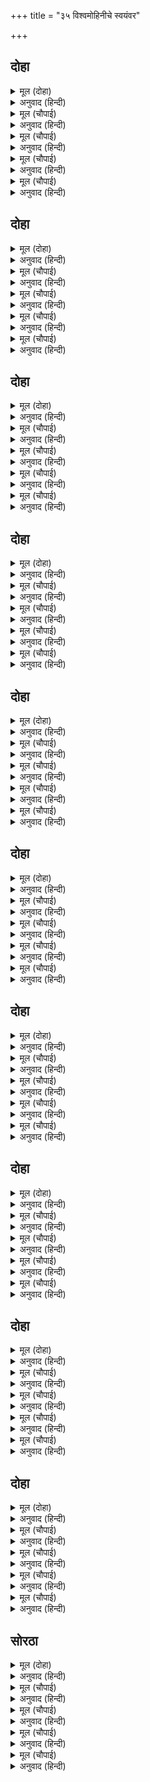 +++
title = "३५ विश्वमोहिनीचे स्वयंवर"

+++


## दोहा


<details><summary>मूल (दोहा)</summary>

आनि देखाई नारदहि भूपति राजकुमारि।  
कहहु नाथ गुन दोष सब एहि के हृदयँ बिचारि॥ १३०॥
</details>

<details><summary>अनुवाद (हिन्दी)</summary>

नंतर राजाने राजकुमारीला आणून नारदांना दाखविले. (आणि विचारले) ‘हे नाथ, तुम्ही विचार करून हिचे सर्व गुण-दोष सांगा.’॥ १३०॥
</details>

<details><summary>मूल (चौपाई)</summary>

देखि रूप मुनि बिरति बिसारी।  
बड़ी बार लगि रहे निहारी॥  
लच्छन तासु बिलोकि भुलाने।  
हृदयँ हरष नहिं प्रगट बखाने॥
</details>

<details><summary>अनुवाद (हिन्दी)</summary>

तिचे रूप पाहून नारद मुनी वैराग्य विसरून गेले आणि बराच वेळ तिच्याकडे बघतच राहिले. तिची लक्षणे पाहून मुनी स्वतःला विसरून गेले आणि मनात हर्षित झाले. परंतु प्रकटपणे त्यांनी लक्षणे सांगितली नाहीत.॥ १॥
</details>

<details><summary>मूल (चौपाई)</summary>

जो एहि बरइ अमर सोइ होई।  
समरभूमि तेहि जीत न कोई॥  
सेवहिं सकल चराचर ताही।  
बरइ सीलनिधि कन्या जाही॥
</details>

<details><summary>अनुवाद (हिन्दी)</summary>

(त्या लक्षणांचा विचार करून ते मनात म्हणाले-) जो हिच्याशी विवाह करील, तो अमर होईल आणि रणभूमीमध्ये त्याला कोणी जिंकू शकणार नाही. ही शीलनिधीची कन्या ज्याला वरील, सर्व चराचर त्याची सेवा करील.॥ २॥
</details>

<details><summary>मूल (चौपाई)</summary>

लच्छन सब बिचारि उर राखे।  
कछुक बनाइ भूप सन भाषे॥  
सुता सुलच्छन कहि नृप पाहीं।  
नारद चले सोच मन माहीं॥
</details>

<details><summary>अनुवाद (हिन्दी)</summary>

ती सर्व लक्षणे मुनींनी मनात ठेवली आणि राजाला त्यांनी आपल्या मनाने काही लक्षणे सांगितली. राजाला मुलीची सुलक्षणे सांगून नारद निघून गेले. परंतु त्यांच्या मनात असे आले की,॥ ३॥
</details>

<details><summary>मूल (चौपाई)</summary>

करौं जाइ सोइ जतन बिचारी।  
जेहि प्रकार मोहि बरै कुमारी॥  
जप तप कछु न होइ तेहि काला।  
हे बिधि मिलइ कवन बिधि बाला॥
</details>

<details><summary>अनुवाद (हिन्दी)</summary>

आता जाऊन आपण असा उपाय करावा की, ही कन्या मलाच मिळेल. यावेळी जप तप करून काही होणार नाही. हे विधात्या, ही कन्या मला कशी बरे मिळेल?॥ ४॥
</details>

## दोहा


<details><summary>मूल (दोहा)</summary>

एहि अवसर चाहिअ परम सोभा रूप बिसाल।  
जो बिलोकि रीझै कुअँरि तब मेलै जयमाल॥ १३१॥
</details>

<details><summary>अनुवाद (हिन्दी)</summary>

या वेळी मला खूप लावण्य आणि अत्यंत सुंदर रूप हवे. ते पाहून राजकुमारी माझ्यावर भाळून जाईल आणि वरमाला मला घालील.॥ १३१॥
</details>

<details><summary>मूल (चौपाई)</summary>

हरि सन मागौं सुंदरताई।  
होइहि जात गहरु अति भाई॥  
मोरें हित हरि सम नहिं कोऊ।  
एहि अवसर सहाय सोइ होऊ॥
</details>

<details><summary>अनुवाद (हिन्दी)</summary>

(आता असे करावे.) भगवंतांकडे सौंदर्य मागावे. परंतु त्यांच्याकडे जाण्यास फार वेळ होईल. परंतु श्रीहरींच्याशिवाय माझा हितचिंतक कोणी नाही, म्हणून या वेळी तेच मला साह्य करोत म्हणजे झाले.॥ १॥
</details>

<details><summary>मूल (चौपाई)</summary>

बहुबिधि बिनय कीन्हि तेहि काला।  
प्रगटेउ प्रभु कौतुकी कृपाला॥  
प्रभु बिलोकि मुनि नयन जुड़ाने।  
होइहि काजु हिएँ हरषाने॥
</details>

<details><summary>अनुवाद (हिन्दी)</summary>

त्यावेळी नारदांनी भगवंतांना पुष्कळ प्रार्थना केली, तेव्हा लीलामय कृपाळू प्रभू तेथे प्रगट झाले. स्वामींना पाहाताच नारदांचे नेत्र प्रफुल्लित झाले आणि ते मनात आनंदित होऊन म्हणाले की, आता काम झालेच.॥ २॥
</details>

<details><summary>मूल (चौपाई)</summary>

अति आरति कहि कथा सुनाई।  
करहु कृपा करि होहु सहाई॥  
आपन रूप देहु प्रभु मोही।  
आन भाँति नहिं पावौं ओही॥
</details>

<details><summary>अनुवाद (हिन्दी)</summary>

नारदांनी काकुळतीला येऊन सर्व कथा सांगितली (आणि प्रार्थना केली की,) कृपा करा आणि मला मदत करा. हे प्रभो, तुम्ही मला आपले रूप द्या. याखेरीज दुसऱ्या कशामुळेही मी त्या राजकन्येस मिळवू (प्राप्त करू) शकणार नाही.॥ ३॥
</details>

<details><summary>मूल (चौपाई)</summary>

जेहि बिधि नाथ होइ हित मोरा।  
करहु सो बेगि दास मैं तोरा॥  
निज माया बल देखि बिसाला।  
हियँ हँसि बोले दीनदयाला॥
</details>

<details><summary>अनुवाद (हिन्दी)</summary>

हे नाथ, माझे कल्याण होईल, असे लवकर करा. मी तुमचा दास आहे.’ आपल्या मायेचे प्रचंड बळ पाहून दीनदयाळू भगवंत मनात हसत म्हणाले,॥ ४॥
</details>

## दोहा


<details><summary>मूल (दोहा)</summary>

जेहि बिधि होइहि परम हित नारद सुनहु तुम्हार।  
सोइ हम करब न आन कछु बचन न मृषा हमार॥ १३२॥
</details>

<details><summary>अनुवाद (हिन्दी)</summary>

‘हे नारद, ज्यामुळे तुमचे परम हित होईल, तेच आम्ही करू. दुसरे काही नाही. आमचे वचन असत्य ठरत नसते.॥ १३२॥
</details>

<details><summary>मूल (चौपाई)</summary>

कुपथ माग रुज ब्याकुल रोगी।  
बैद न देइ सुनहु मुनि जोगी॥  
एहि बिधि हित तुम्हार मैं ठयऊ।  
कहि अस अंतरहित प्रभु भयऊ॥
</details>

<details><summary>अनुवाद (हिन्दी)</summary>

हे योगी मुनी, ऐका. रोगाने व्याकूळ झालेल्या रोग्याने कुपथ्य मागितले, तरी वैद्य ते देत नाही. तशा प्रकारे मीही तुमचे कल्याण करण्याचा निश्चय केलेला आहे.’ असे म्हणून भगवंत अंतर्धान पावले.॥ १॥
</details>

<details><summary>मूल (चौपाई)</summary>

माया बिबस भए मुनि मूढ़ा।  
समुझी नहिं हरि गिरा निगूढ़ा॥  
गवने तुरत तहाँ रिषिराई।  
जहाँ स्वयंबर भूमि बनाई॥
</details>

<details><summary>अनुवाद (हिन्दी)</summary>

(भगवंतांच्या) मायेच्या अधीन झालेले मुनी इतके बुद्धिहीन झाले होते की, ते भगवंतांची रहस्यमय वाणी समजू शकले नाहीत. ऋषिराज नारद स्वयंवरासाठी बनविलेल्या मंडपाकडे गेले.॥ २॥
</details>

<details><summary>मूल (चौपाई)</summary>

निज निज आसन बैठे राजा।  
बहु बनाव करि सहित समाजा॥  
मुनि मन हरष रूप अति मोरें।  
मोहि तजि आनहि बरिहि न भोरें॥
</details>

<details><summary>अनुवाद (हिन्दी)</summary>

राजे मोठे नटून-थटून आपल्या परिवारासह आपापल्या आसनावर बसले होते. नारद मुनी मनातून आनंदित होते की, माझे रूप फार सुंदर आहे. राजकन्या मला सोडून दुसऱ्या कुणालाही वरणार नाही.॥ ३॥
</details>

<details><summary>मूल (चौपाई)</summary>

मुनि हित कारन कृपानिधाना।  
दीन्ह कुरूप न जाइ बखाना॥  
सो चरित्र लखि काहुँ न पावा।  
नारद जानि सबहिं सिर नावा॥
</details>

<details><summary>अनुवाद (हिन्दी)</summary>

कृपानिधान भगवंतांनी मुनींच्या कल्याणासाठी त्यांना इतके कुरूप बनविले होते की, सांगायची सोय नाही. परंतु भगवंतांची ही लीला कुणाला कळू शकली नाही. त्यांना नारद समजूनच सर्वांनी प्रणाम केला.॥ ४॥
</details>

## दोहा


<details><summary>मूल (दोहा)</summary>

रहे तहाँ दुइ रुद्र गन ते जानहिं सब भेउ।  
बिप्रबेष देखत फिरहिं परम कौतुकी तेउ॥ १३३॥
</details>

<details><summary>अनुवाद (हिन्दी)</summary>

तेथे शिवांचे दोन गण होते. त्यांना सर्व रहस्य समजले होते. ते ब्राह्मणांचा वेष धारण करून सर्व लीला पाहात फिरत होते. तेही मोठे थट्टेखोर होते.॥ १३३॥
</details>

<details><summary>मूल (चौपाई)</summary>

जेहिं समाज बैठे मुनि जाई।  
हृदयँ रूप अहमिति अधिकाई॥  
तहँ बैठे महेस गन दोऊ।  
बिप्रबेष गति लखइ न कोऊ॥
</details>

<details><summary>अनुवाद (हिन्दी)</summary>

नारद आपल्या मनात रूपाचा मोठा अभिमान बाळगून ज्या समुदायात बसले होते, तेथेच ते दोन्ही गणही बसले होते. ब्राह्मणवेषात असल्यामुळे त्यांचे हे कपट कुणाच्याही लक्षात आले नाही.॥ १॥
</details>

<details><summary>मूल (चौपाई)</summary>

करहिं कूटि नारदहि सुनाई।  
नीकि दीन्हि हरि सुंदरताई॥  
रीझिहि राजकुअँरि छबि देखी।  
इन्हहि बरिहि हरि जानि बिसेषी॥
</details>

<details><summary>अनुवाद (हिन्दी)</summary>

ते नारदांना ऐकू जाईल, अशा तऱ्हेने नारदांची टर उडवू लागले, ‘‘भगवंतांनी यांना काय सौंदर्य बहाल केले आहे. यांची शोभा पाहून राजकुमारी भाळून जाईल आणि ‘हरी’ (वानर) समजून यांनाच वरेल’॥ २॥
</details>

<details><summary>मूल (चौपाई)</summary>

मुनिहि मोह मन हाथ पराएँ।  
हँसहिं संभु गन अति सचु पाएँ॥  
जदपि सुनहिं मुनि अटपटि बानी।  
समुझि न परइ बुद्धि भ्रम सानी॥
</details>

<details><summary>अनुवाद (हिन्दी)</summary>

नारदांना मोह झाला होता, कारण त्यांचे मन मायेच्या अधीन झाले होते. शिवांचे गण ते पाहून मोठॺा आनंदाने हसत होते. त्यांची टवाळी मुनी ऐकत होते, परंतु बुद्धी भ्रमात पडल्यामुळे ती त्यांना समजत नव्हती. (त्या गोष्टी त्यांना स्वतःच्या प्रशंसेच्या वाटत होत्या.)॥ ३॥
</details>

<details><summary>मूल (चौपाई)</summary>

काहुँ न लखा सो चरित बिसेषा।  
सो सरूप नृपकन्याँ देखा॥  
मर्कट बदन भयंकर देही।  
देखत हृदयँ क्रोध भा तेही॥
</details>

<details><summary>अनुवाद (हिन्दी)</summary>

ही बाब इतर कुणालाही समजली नाही. फक्त राजकन्येने नारदांचे ते रूप पाहिले. त्यांचे तोंड माकडासारखे होते आणि ते भयंकर शरीर पाहताच राजकन्येला राग आला.॥ ४॥
</details>

## दोहा


<details><summary>मूल (दोहा)</summary>

सखीं संग लै कुअँरि तब चलि जनु राजमराल।  
देखत फिरइ महीप सब कर सरोज जयमाल॥ १३४॥
</details>

<details><summary>अनुवाद (हिन्दी)</summary>

मग राजकुमारी सख्यांबरोबर जणू राजहंसीसारखी चालत निघाली. ती आपल्या कर-कमलांमध्ये जयमाला घेऊन सर्व राजे लोकांना पाहत फिरू लागली.॥ १३४॥
</details>

<details><summary>मूल (चौपाई)</summary>

जेहि दिसि बैठे नारद फूली।  
सो दिसि तेहिं न बिलोकी भूली॥  
पुनि पुनि मुनिउकसहिं अकुलाहीं।  
देखि दसा हर गन मुसुकाहीं॥
</details>

<details><summary>अनुवाद (हिन्दी)</summary>

जिकडे नारद (रूपाच्या घमेंडीमध्ये) फुगून बसले होते, तिकडे तिने चुकूनही बघितले नाही. नारदमुनी वारंवार मान उंचावून बघत होते आणि चरफडत होते. त्यांची ती दशा पाहून शिवगण हसत होते.॥ १॥
</details>

<details><summary>मूल (चौपाई)</summary>

धरि नृपतनु तहँ गयउ कृपाला।  
कुअँरि हरषि मेलेउ जयमाला॥  
दुलहिनि लै गे लच्छिनिवासा।  
नृपसमाज सब भयउ निरासा॥
</details>

<details><summary>अनुवाद (हिन्दी)</summary>

कृपाळू भगवंतही राजाचे शरीर धारण करून तेथे जाऊन पोहोचले. राजकुमारीने आनंदित होऊन त्यांच्या गळॺात जयमाला घातली. लक्ष्मीनिवास भगवंत नवरीला घेऊन गेले. सर्व राजे मंडळी निराश झाली.॥ २॥
</details>

<details><summary>मूल (चौपाई)</summary>

मुनि अति बिकल मोहँ मति नाठी।  
मनि गिरि गई छूटि जनु गाँठी॥  
तब हर गन बोले मुसुकाई।  
निज मुख मुकुर बिलोकहु जाई॥
</details>

<details><summary>अनुवाद (हिन्दी)</summary>

मोहामुळे नारद मुनींची बुद्धी नष्ट झाली होती. त्यामुळे ते (राजकुमारी गेल्याचे पाहून) खट्टू झाले, जणू गाठीतील रत्न हरवले होते. तेव्हा शिवांचे गण हसून म्हणाले की, ‘जाऊन आरशात आपले तोंड तर बघा.’॥ ३॥
</details>

<details><summary>मूल (चौपाई)</summary>

अस कहि दोउ भागे भयँ भारी।  
बदन दीख मुनि बारि निहारी॥  
बेषु बिलोकि क्रोध अति बाढ़ा।  
तिन्हहि सराप दीन्ह अति गाढ़ा॥
</details>

<details><summary>अनुवाद (हिन्दी)</summary>

असे म्हणून ते दोघे घाबरून पळून गेले. मुनींनी पाण्यामध्ये डोकावून आपले तोंड पाहिले. आपले रूप पाहून त्यांना फार राग आला. त्यांनी शिवांच्या त्या गणांना कठोर शाप दिला.॥ ४॥
</details>

## दोहा


<details><summary>मूल (दोहा)</summary>

होहु निसाचर जाइ तुम्ह कपटी पापी दोउ।  
हँसेहु हमहि सो लेहु फल बहुरि हँसेहु मुनि कोउ॥ १३५॥
</details>

<details><summary>अनुवाद (हिन्दी)</summary>

‘तुम्ही दोघे कपटी आणि पापी राक्षस व्हाल. तुम्ही माझे हसू केले, त्याचे फळ भोगा. यापुढे कोणा मुनीची फजिती कराल?’॥ १३५॥
</details>

<details><summary>मूल (चौपाई)</summary>

पुनि जल दीख रूप निज पावा।  
तदपि हृदयँ संतोष न आवा॥  
फरकत अधर कोप मन माहीं।  
सपदि चले कमलापति पाहीं॥
</details>

<details><summary>अनुवाद (हिन्दी)</summary>

मुनींनी पुन्हा पाण्यात पाहिले, तर त्यांना आपले (खरे) रूप प्राप्त झाले. तरीही त्यांचे समाधान झाले नाही. त्यांचे ओठ फडफडत होते, मनात राग भरला होता. त्वरित ते भगवान कमलापतींच्याकडे गेले.॥ १॥
</details>

<details><summary>मूल (चौपाई)</summary>

देहउँ श्राप कि मरिहउँ जाई।  
जगत मोरि उपहास कराई॥  
बीचहिं पंथ मिले दनुजारी।  
संग रमा सोइ राजकुमारी॥
</details>

<details><summary>अनुवाद (हिन्दी)</summary>

(मनात विचार चालला होता की,) ‘जाऊन आता शाप तरी द्यावा किंवा प्राण तरी द्यावा. त्यांनी जगात माझे हसू केले.’ त्यांना दैत्यांचे शत्रू भगवान श्रीहरी वाटेतच भेटले. त्यांच्या सोबत लक्ष्मी आणि तीच राजकुमारी होती.॥ २॥
</details>

<details><summary>मूल (चौपाई)</summary>

बोले मधुर बचन सुरसाईं।  
मुनि कहँ चले बिकल की नाईं॥  
सुनत बचन उपजा अति क्रोधा।  
माया बस न रहा मन बोधा॥
</details>

<details><summary>अनुवाद (हिन्दी)</summary>

देवांचे स्वामी भगवंतांनी गोड वाणीने विचारले, ‘हे मुनी, व्याकूळ झाल्यासारखे कुठे निघालात?’ हे शब्द ऐकताच नारदांना फार राग आला. मायेच्या अधीन झाल्यामुळे मनाला विवेकाचा विसर पडला.॥ ३॥
</details>

<details><summary>मूल (चौपाई)</summary>

पर संपदा सकहु नहिं देखी।  
तुम्हरें इरिषा कपट बिसेषी॥  
मथत सिंधु रुद्रहि बौरायहु।  
सुरन्ह प्रेरि बिष पान करायहु॥
</details>

<details><summary>अनुवाद (हिन्दी)</summary>

(मुनी म्हणाले,) ‘तुम्हांला दुसऱ्याचे बरे झालेले पाहवत नाही. तुमच्यामध्ये ईर्ष्या आणि कपट आहे. समुद्रमंथन करताना तुम्ही शिवांना बावळट बनविले आणि देवांना प्रेरित करून त्यांना विष-प्राशन करायला लावले.॥ ४॥
</details>

## दोहा


<details><summary>मूल (दोहा)</summary>

असुर सुरा बिष संकरहि आपु रमा मनि चारु।  
स्वारथ साधक कुटिल तुम्ह सदा कपट ब्यवहारु॥ १३६॥
</details>

<details><summary>अनुवाद (हिन्दी)</summary>

असुरांना मदिरा आणि शिवांना विष देऊन तुम्ही स्वतः मात्र लक्ष्मी आणि सुंदर कौस्तुभ मणी घेतलात. तुम्ही धोकेबाज आणि स्वार्थी आहात. नेहमी कपट व्यवहार करता.॥ १३६॥
</details>

<details><summary>मूल (चौपाई)</summary>

परम स्वतंत्र न सिर पर कोई।  
भावइ मनहि करहु तुम्ह सोई॥  
भलेहि मंद मंदेहि भल करहू।  
बिसमय हरष न हियँ कछु धरहू॥
</details>

<details><summary>अनुवाद (हिन्दी)</summary>

तुम्ही पूर्ण स्वतंत्र आहात. तुमच्यावर अंकुश ठेवणारा कोणी नाही, म्हणून मनाला येईल तसे करता. चांगल्याला वाईट आणि वाईटाला चांगले करता. मनात हर्ष-विषाद काहीही आणत नाही.॥ १॥
</details>

<details><summary>मूल (चौपाई)</summary>

डहकि डहकि परिचेहु सब काहू।  
अति असंक मन सदा उछाहू॥  
करम सुभासुभ तुम्हहि न बाधा।  
अब लगि तुम्हहि न काहूँ साधा॥
</details>

<details><summary>अनुवाद (हिन्दी)</summary>

सर्वांना ठकवून ठकवून सोकावला आहात आणि फार बेफिकीर झाला आहात. म्हणून (ठकविण्याच्या बाबतीत) तुमच्या मनात नेहमी उत्साह असतो. शुभ-अशुभ कर्मांची तुम्हांला बाधा नसते. आजपर्यंत तुम्हांला कुणी सरळ केलेले नाही.॥ २॥
</details>

<details><summary>मूल (चौपाई)</summary>

भले भवन अब बायन दीन्हा।  
पावहुगे फल आपन कीन्हा॥  
बंचेहु मोहि जवनि धरि देहा।  
सोइ तनु धरहु श्राप मम एहा॥
</details>

<details><summary>अनुवाद (हिन्दी)</summary>

या वेळी तुम्ही चांगल्या घरी वाण दिले आहे. (माझ्यासारख्या भारी व्यक्तीला डिवचले आहे.) म्हणून स्वतःच्या कर्माचे फळ नक्की मिळेल. जे राजाचे शरीर धारण करून तुम्ही मला ठकविले आहे, तेच शरीर तुम्ही धारण कराल, हा माझा शाप आहे.॥ ३॥
</details>

<details><summary>मूल (चौपाई)</summary>

कपि आकृति तुम्ह कीन्हि हमारी।  
करिहहिं कीस सहाय तुम्हारी॥  
मम अपकार कीन्ह तुम्ह भारी।  
नारि बिरहँ तुम्ह होब दुखारी॥
</details>

<details><summary>अनुवाद (हिन्दी)</summary>

तुम्ही माझे रूप माकडासारखे बनविले होते, म्हणून माकडेच तुम्हांला मदत करतील. (मला ज्या स्त्रीची इच्छा होती, तिच्याशी माझा वियोग करून) तुम्ही माझे मोठे अहित केले आहे. म्हणून तुम्हीसुद्धा स्त्रीच्या वियोगाने दुःखी व्हाल.॥ ४॥
</details>

## दोहा


<details><summary>मूल (दोहा)</summary>

श्राप सीस धरि हरषि हियँ प्रभु बहु बिनती कीन्हि।  
निज माया कै प्रबलता करषि कृपानिधि लीन्हि॥ १३७॥
</details>

<details><summary>अनुवाद (हिन्दी)</summary>

प्रभूंनी तो शाप मोठॺा आनंदाने शिरोधार्य मानून नारदांचे सांत्वन केले आणि कृपानिधान भगवंतांनी आपली प्रबळ माया काढून घेतली.॥ १३७॥
</details>

<details><summary>मूल (चौपाई)</summary>

जब हरि माया दूरि निवारी।  
नहिं तहँ रमा न राजकुमारी॥  
तब मुनि अति सभीत हरि चरना।  
गहे पाहि प्रनतारति हरना॥
</details>

<details><summary>अनुवाद (हिन्दी)</summary>

जेव्हा भगवंतांनी आपली माया दूर सारली, तेव्हा तेथे लक्ष्मी राहिली नाहीआणि राजकुमारीही राहिली नाही. तेव्हा मुनींनी अत्यंत घाबरून श्रीहरींचे चरण धरले आणि म्हटले, ‘हे शरणागतांची दुःखे हरण करणारे प्रभो, माझे रक्षण करा.॥ १॥
</details>

<details><summary>मूल (चौपाई)</summary>

मृषा होउ मम श्राप कृपाला।  
मम इच्छा कह दीनदयाला॥  
मैं दुर्बचन कहे बहुतेरे।  
कह मुनि पाप मिटिहिं किमि मेरे॥
</details>

<details><summary>अनुवाद (हिन्दी)</summary>

हे कृपाळू, माझा शाप खोटा ठरू दे.’ तेव्हा दीनांवर दया करणारे भगवंत म्हणाले, ‘हे सर्व माझ्या इच्छेने घडले आहे.’ तेव्हा नारद म्हणाले, ‘मी तुम्हांला अत्यंत वाईट वकटे बोललो. माझे पाप कसे नाहीसे होईल?’॥ २॥
</details>

<details><summary>मूल (चौपाई)</summary>

जपहु जाइ संकर सत नामा।  
होइहि हृदयँ तुरत बिश्रामा॥  
कोउ नहिं सिव समान प्रिय मोरें।  
असि परतीति तजहु जनि भोरें॥
</details>

<details><summary>अनुवाद (हिन्दी)</summary>

(भगवंतांनी म्हटले,) ‘जाऊन शंकरांच्या शतनाम स्तोत्राचा जप करा, त्यामुळे मनाला शांतता लाभेल. शिवांसारखा दुसरा कोणीही मला प्रिय नाही, याची खात्री बाळगा.॥ ३॥
</details>

<details><summary>मूल (चौपाई)</summary>

जेहि पर कृपा न करहिं पुरारी।  
सो न पाव मुनि भगति हमारी॥  
अस उर धरि महि बिचरहु जाई।  
अब न तुम्हहि माया निअराई॥
</details>

<details><summary>अनुवाद (हिन्दी)</summary>

हे मुनी, शिव ज्याच्यावर कृपा करीत नाहीत, त्याला माझी भक्ती प्राप्त होत नाही. मनात असा दृढ विश्वास बाळगून पृथ्वीवर जाऊन भ्रमण करा. आता माझी माया तुमच्याजवळ फिरकणार नाही.’॥ ४॥
</details>

## दोहा


<details><summary>मूल (दोहा)</summary>

बहुबिधि मुनिहि प्रबोधि प्रभु तब भए अंतरधान।  
सत्यलोक नारद चले करत राम गुन गान॥ १३८॥
</details>

<details><summary>अनुवाद (हिन्दी)</summary>

अशा रीतीने पुष्कळ प्रकारे मुनींना समजावून सांगून प्रभू अंतर्धान पावले आणि नारद श्रीरामचंद्रांचे गुण-गान करीत सत्यलोकी निघाले.॥ १३८॥
</details>

<details><summary>मूल (चौपाई)</summary>

हर गन मुनिहि जात पथ देखी।  
बिगत मोह मन हरष बिसेषी॥  
अति सभीत नारद पहिं आए।  
गहि पद आरत बचन सुनाए॥
</details>

<details><summary>अनुवाद (हिन्दी)</summary>

शिवांच्या (त्या दोन्ही) गणांनी मुनींना जेव्हा मोहरहित व प्रसन्न मनाने वाटेने जाताना पाहिले, तेव्हा ते अत्यंत घाबरून नारदांच्याजवळ आले आणि त्यांचे चरण धरून दीनपणे म्हणाले,॥ १॥
</details>

<details><summary>मूल (चौपाई)</summary>

हर गन हम न बिप्र मुनिराया।  
बड़ अपराध कीन्ह फल पाया॥  
श्राप अनुग्रह करहु कृपाला।  
बोले नारद दीनदयाला॥
</details>

<details><summary>अनुवाद (हिन्दी)</summary>

‘हे मुनिराज, आम्ही ब्राह्मण नसून शिवांचे गण आहोत. आम्ही मोठा अपराध केला, त्याचे फळ आम्हांला मिळाले. हे कृपाळू, आता शाप दूर करण्याची कृपा करा.’ दीनांच्यावर दया करणारे नारद म्हणाले,॥ २॥
</details>

<details><summary>मूल (चौपाई)</summary>

निसिचर जाइ होहु तुम्ह दोऊ।  
बैभव बिपुल तेज बल होऊ॥  
भुजबल बिस्व जितब तुम्ह जहिआ।  
धरिहहिं बिष्नु मनुज तनु तहिआ॥
</details>

<details><summary>अनुवाद (हिन्दी)</summary>

‘तुम्ही दोघेजण राक्षस बना, तुम्हांला महान ऐश्वर्य, तेज आणि बल मिळो. तुम्ही आपल्या बाहुबलाने जेव्हा संपूर्ण जग जिंकून घ्याल, तेव्हा भगवान विष्णू मनुष्य-शरीर धारण करतील.॥ ३॥
</details>

<details><summary>मूल (चौपाई)</summary>

समर मरन हरि हाथ तुम्हारा।  
होइहहु मुकुत न पुनि संसारा॥  
चले जुगल मुनि पद सिर नाई।  
भए निसाचर कालहि पाई॥
</details>

<details><summary>अनुवाद (हिन्दी)</summary>

युद्धामध्ये श्रीहरींच्या हातून तुमचा मृत्यू होईल, त्यामुळे तुम्ही मुक्त व्हाल आणि पुन्हा संसारात जन्म घेणार नाही.’ ते दोघे मुनींच्या चरणी नमन करून निघाले आणि पुढे योग्य वेळी राक्षस झाले.॥ ४॥
</details>

## दोहा


<details><summary>मूल (दोहा)</summary>

एक कलप एहि हेतु प्रभु लीन्ह मनुज अवतार।  
सुर रंजन सज्जन सुखद हरि भंजन भुबि भार॥ १३९॥
</details>

<details><summary>अनुवाद (हिन्दी)</summary>

देवांना प्रसन्न करणाऱ्या, सज्जनांना सुख देणाऱ्या आणि पृथ्वीचा भार हरण करणाऱ्या भगवंतांनी एका कल्पामध्ये त्यासाठीच मनुष्य-अवतार धारण केला होता.॥ १३९॥
</details>

<details><summary>मूल (चौपाई)</summary>

एहि बिधि जनम करम हरि केरे।  
सुंदर सुखद बिचित्र घनेरे॥  
कलप कलप प्रति प्रभु अवतरहीं।  
चारु चरित नानाबिधि करहीं॥
</details>

<details><summary>अनुवाद (हिन्दी)</summary>

अशाप्रकारे भगवंतांचे अनेक सुंदर, सुखदायक आणि अलौकिक जन्म आणि कर्मे आहेत. प्रत्येक कल्पामध्ये जेव्हा जेव्हा भगवान अवतार घेतात आणि नाना प्रकारच्या सुंदर लीला करतात,॥ १॥
</details>

<details><summary>मूल (चौपाई)</summary>

तब तब कथा मुनीसन्ह गाई।  
परम पुनीत प्रबंध बनाई॥  
बिबिध प्रसंग अनूप बखाने।  
करहिं न सुनि आचरजु सयाने॥
</details>

<details><summary>अनुवाद (हिन्दी)</summary>

तेव्हा तेव्हा मुनीश्वरांनी परम पवित्र काव्यरचना करून त्यांच्या कथेंचे गायन केलेले आहे आणि वेगवेगळॺा अनुपम प्रसंगांचे वर्णन केलेले आहे. ते ऐकल्यावर विचारी लोक आश्चर्य करीत नाहीत.॥ २॥
</details>

<details><summary>मूल (चौपाई)</summary>

हरि अनंत हरिकथा अनंता।  
कहहिं सुनहिं बहुबिधि सब संता॥  
रामचंद्र के चरित सुहाए।  
कलप कोटि लगि जाहिं न गाए॥
</details>

<details><summary>अनुवाद (हिन्दी)</summary>

श्रीहरि अनंत आहेत, त्यांच्या कथाही अनंत आहेत. सर्व संत त्या नाना प्रकारे सांगतात व ऐकतात. श्रीरामांचे सुंदर चरित्र कोटॺवधी कल्पांमध्येही गाता येत नाही.॥ ३॥
</details>

<details><summary>मूल (चौपाई)</summary>

यह प्रसंग मैं कहा भवानी।  
हरिमायाँ मोहहिं मुनि ग्यानी॥  
प्रभु कौतुकी प्रनत हितकारी।  
सेवत सुलभ सकल दुखहारी॥
</details>

<details><summary>अनुवाद (हिन्दी)</summary>

(शिव म्हणतात) ‘हे पार्वती, मी हा प्रसंग एवढॺासाठी सांगितला की, ज्ञानी मुनीसुद्धा भगवंतांच्या मायेमुळे मोहित होतात. प्रभूंची ही कौतुकमय लीला आहे आणि शरणागताचे हित करणारी आहे. ते प्रभू सेवा करण्यास फार सुलभ आणि सर्व दुःखे हरण करणारे आहेत.॥ ४॥
</details>

## सोरठा


<details><summary>मूल (दोहा)</summary>

सुर नर मुनि कोउ नाहिं जेहि न मोह माया प्रबल।  
अस बिचारि मन माहिं भजिअ महामाया पतिहि॥ १४०॥
</details>

<details><summary>अनुवाद (हिन्दी)</summary>

देव, मनुष्य आणि मुनी यांच्यापैकी असा कोणीही नाही की त्याला भगवंतांची महान प्रबळ माया मोहित करीत नाही, मनात असा विचार करून त्या महामायेचे स्वामी असणाऱ्या श्री भगवंतांचे भजन करायला हवे.॥ १४०॥
</details>

<details><summary>मूल (चौपाई)</summary>

अपर हेतु सुनु सैलकुमारी।  
कहउँ बिचित्र कथा बिस्तारी॥  
जेहि कारन अज अगुन अरूपा।  
ब्रह्म भयउ कोसलपुर भूपा॥
</details>

<details><summary>अनुवाद (हिन्दी)</summary>

हे गिरिराजकुमारी, आता भगवंतांच्या अवताराचे दुसरे कारण ऐक. मी त्याची मनोहर कथा विस्ताराने सांगतो. ज्यामुळे जन्मरहित, निर्गुण व रूपरहित (अव्यक्त सच्चिदानंद) ब्रह्म अयोध्यापुरीचे राजे झाले.॥ १॥
</details>

<details><summary>मूल (चौपाई)</summary>

जो प्रभु बिपिन फिरततुम्ह देखा।  
बंधु समेत धरें मुनिबेषा॥  
जासु चरित अवलोकि भवानी।  
सती सरीर रहिहु बौरानी॥
</details>

<details><summary>अनुवाद (हिन्दी)</summary>

ज्या प्रभू श्रीरामांना तू बंधू लक्ष्मणासोबत मुनींसारखा वेष धारण करून वनात फिरताना पाहिले होतेस आणि हे भवानी, ज्यांची लीला पाहून सतीच्या शरीरात असताना तूू अशी भ्रमित झाली होतीस की,॥ २॥
</details>

<details><summary>मूल (चौपाई)</summary>

अजहुँ न छाया मिटति तुम्हारी।  
तासु चरित सुनु भ्रम रुज हारी॥  
लीला कीन्हि जो तेहिं अवतारा।  
सो सब कहिहउँ मति अनुसारा॥
</details>

<details><summary>अनुवाद (हिन्दी)</summary>

अजूनही तुझ्या त्या भ्रमाचे पटल दूर झालेले नाही. त्या भ्रमरूपी रोगाचे हरण करणारे त्यांचे चरित्र श्रवण कर. त्या अवतारात भगवंतांनी ज्या ज्या लीला केल्या, त्या सर्व मी आपल्या बुद्धीप्रमाणे तुला सांगतो.’॥ ३॥
</details>

<details><summary>मूल (चौपाई)</summary>

भरद्वाज सुनि संकर बानी।  
सकुचि सप्रेम उमा मुसुकानी॥  
लगे बहुरि बरनै बृषकेतू।  
सो अवतार भयउ जेहि हेतू॥
</details>

<details><summary>अनुवाद (हिन्दी)</summary>

(याज्ञवल्क्य म्हणाले-) ‘हे भरद्वाज, शंकरांचे वचन ऐकून पार्वती संकोचाने प्रेमपूर्वक हसली. नंतर ज्या कारणाने भगवंतांचा तो अवतार झाला होता, त्याचे वर्णन शिव करू लागले.॥ ४॥
</details>

